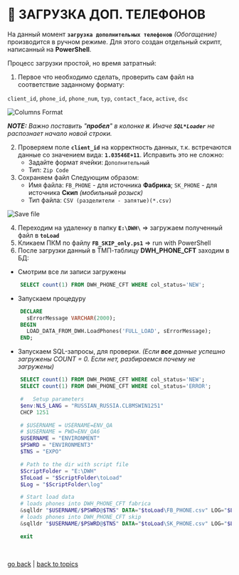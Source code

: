 # 📲 ЗАГРУЗКА ДОП. ТЕЛЕФОНОВ

На данный момент **`загрузка дополнительных телефонов`** _(Обогащение)_ производится в ручном режиме. Для этого создан отдельный скрипт, написанный на **PowerShell**.

Процесс загрузки простой, но время затратный:

1. Первое что необходимо сделать, проверить сам файл на соответствие заданному формату:

`client_id`, `phone_id`, `phone_num`, `typ`, `contact_face`, `active`, `dsc`

![Columns Format](https://github.com/CrappyCodeMaker/ECCENTEX-KNOWLEGE/blob/main/Content/9%20Delivery/9.3%20Load%20from%20CSV/9.3.2%20Manual%20load%20phones/IMG/1.png?raw=true)

**_NOTE:_** _Важно поставить "**пробел**" в колонке **`H`**. Иначе **`SQL*Loader`** не распознает начало новой строки._

2. Проверяем поле **`client_id`** на корректность данных, т.к. встречаются данные со значением вида: **`1.03546E+11`**. Исправить это не сложно:
    * Задайте формат ячейки: `Дополнительный`
    * Тип: `Zip Code`
3. Сохраняем файл Следующим образом:
    * Имя файла: `FB_PHONE` - для источника **Фабрика**; `SK_PHONE` - для источника **Скип** _(мобильный розыск)_
    * Тип файла: `CSV (разделители - запятые)(*.csv)`

![Save file](https://github.com/CrappyCodeMaker/ECCENTEX-KNOWLEGE/blob/main/Content/9%20Delivery/9.3%20Load%20from%20CSV/9.3.2%20Manual%20load%20phones/IMG/2.png?raw=true)


4. Переходим на удаленку в папку **`E:\DWH\`** => загружаем полученный файл в **`toLoad`**
5. Кликаем ПКМ по файлу **`FB_SKIP_only.ps1`** => run with PowerShell
6. После загрузки данный в ТМП-таблицу **DWH_PHONE_CFT** заходим в БД:
  * Смотрим все ли записи загружены
```SQL
    SELECT count(1) FROM DWH_PHONE_CFT WHERE col_status='NEW';
```

  * Запускаем процедуру
```SQL
    DECLARE
      sErrorMessage VARCHAR(2000);
    BEGIN
      LOAD_DATA_FROM_DWH.LoadPhones('FULL_LOAD', sErrorMessage);
    END;
```

  * Запускаем SQL-запросы, для проверки. _(Если **все** данные успешно загружены COUNT = 0. Если нет, разбираемся почему не загружены)_
```SQL
    SELECT count(1) FROM DWH_PHONE_CFT WHERE col_status='NEW';
    SELECT count(1) FROM DWH_PHONE_CFT WHERE col_status='ERROR';
```


```PowerShell
    #   Setup parameters
    $env:NLS_LANG = "RUSSIAN_RUSSIA.CL8MSWIN1251"
    CHCP 1251

    # $USERNAME = USERNAME=ENV_QA
    # $USERNAME = PWD=ENV_QA6
    $USERNAME = "ENVIRONMENT"
    $PSWRD = "ENVIRONMENT3"
    $TNS = "EXPO"

    # Path to the dir with script file
    $ScriptFolder = "E:\DWH"
    $ToLoad = "$ScriptFolder\toLoad"
    $Log = "$ScriptFolder\log"

    # Start load data
    # loads phones into DWH_PHONE_CFT fabrica
    &sqlldr "$USERNAME/$PSWRD@$TNS" DATA="$toLoad\FB_PHONE.csv" LOG="$Log\FB_PHONE.log" BAD="$ScriptFolder\FB_PHONE.bad" CONTROL="$ScriptFolder\ctrlfiles\PHONE\ctrl_FAB_DWH_PHONE_CFT.ctl"
    # loads phones into DWH_PHONE_CFT skip
    &sqlldr "$USERNAME/$PSWRD@$TNS" DATA="$toLoad\SK_PHONE.csv" LOG="$Log\SK_PHONE.log" BAD="$ScriptFolder\SK_PHONE.bad" CONTROL="$ScriptFolder\ctrlfiles\PHONE\ctrl_SKIP_DWH_PHONE_CFT.ctl"

    exit
```
<br/>

[go back](https://github.com/CrappyCodeMaker/ECCENTEX-KNOWLEGE/blob/main/Content/9%20Delivery/9.3%20Load%20from%20CSV/LoadCSV.md) | [back to topics](https://github.com/CrappyCodeMaker/ECCENTEX-KNOWLEGE/tree/main/Content/0%20Topics/Topics.md)